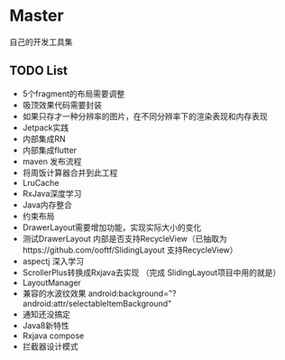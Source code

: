 # Master
自己的开发工具集
## TODO List
* 5个fragment的布局需要调整
* 吸顶效果代码需要封装
* 如果只存才一种分辨率的图片，在不同分辨率下的渲染表现和内存表现
* Jetpack实践
* 内部集成RN
* 内部集成flutter
* maven 发布流程
* 将周饭计算器合并到此工程
* LruCache
* RxJava深度学习
* Java内存整合
* 约束布局
* DrawerLayout需要增加功能，实现实际大小的变化
* 测试DrawerLayout 内部是否支持RecycleView（已抽取为https://github.com/ooftf/SlidingLayout 支持RecycleView）
* aspectj 深入学习
* ScrollerPlus转换成Rxjava去实现  （完成  SlidingLayout项目中用的就是）
* LayoutManager
* 兼容的水波纹效果 android:background="?android:attr/selectableItemBackground"
* 通知还没搞定
* Java8新特性
* Rxjava compose
* 拦截器设计模式